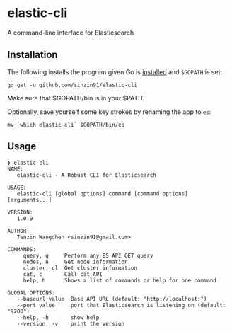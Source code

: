 # elastic-cli
A command-line interface for Elasticsearch

## Installation

The following installs the program given Go is [installed](https://golang.org/doc/install) and `$GOPATH` is set:
```
go get -u github.com/sinzin91/elastic-cli
```
Make sure that $GOPATH/bin is in your $PATH.

Optionally, save yourself some key strokes by renaming the app to `es`:
```
mv `which elastic-cli` $GOPATH/bin/es
```

## Usage
```
❯ elastic-cli                                                  
NAME:
   elastic-cli - A Robust CLI for Elasticsearch

USAGE:
   elastic-cli [global options] command [command options] [arguments...]

VERSION:
   1.0.0

AUTHOR:
   Tenzin Wangdhen <sinzin91@gmail.com>

COMMANDS:
     query, q     Perform any ES API GET query
     nodes, n     Get node information
     cluster, cl  Get cluster information
     cat, c       Call cat API
     help, h      Shows a list of commands or help for one command

GLOBAL OPTIONS:
   --baseurl value  Base API URL (default: "http://localhost:")
   --port value     port that Elasticsearch is listening on (default: "9200")
   --help, -h       show help
   --version, -v    print the version
```